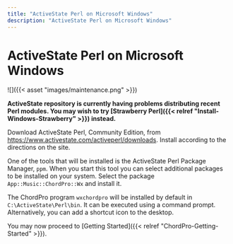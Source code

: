 ```yaml
---
title: "ActiveState Perl on Microsoft Windows"
description: "ActiveState Perl on Microsoft Windows"
---
```


# ActiveState Perl on Microsoft Windows

![]({{< asset "images/maintenance.png" >}})

**ActiveState repository is currently having problems distributing
recent Perl modules. You may wish to try [Strawberry Perl]({{< relref "Install-Windows-Strawberry" >}}) instead.**

Download ActiveState Perl, Community Edition, from <https://www.activestate.com/activeperl/downloads>.
Install according to the directions on the site.

One of the tools that will be installed is the ActiveState Perl Package Manager, `ppm`. When you start this tool you can select additional packages to be installed on your system. Select the package `App::Music::ChordPro::Wx` and install it.

The ChordPro program `wxchordpro` will be installed by default in `C:\ActiveState\Perl\bin`. It can be executed using a command prompt. Alternatively, you can add a shortcut icon to the desktop.

You may now proceed to [Getting Started]({{< relref "ChordPro-Getting-Started" >}}).
